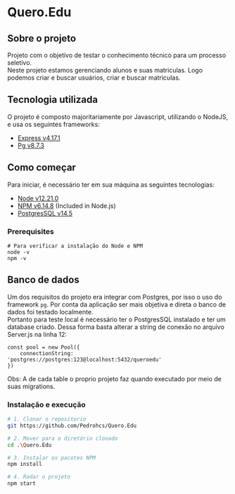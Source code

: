 # Quero.Edu

## Sobre o projeto
Projeto com o objetivo de testar o conhecimento técnico para um processo seletivo.<br>
Neste projeto estamos gerenciando alunos e suas matriculas. Logo podemos criar e buscar usuários, criar e buscar matriculas.

## Tecnologia utilizada
O projeto é composto majoritariamente por Javascript, utilizando o NodeJS, e usa os seguintes frameworks:
- [Express v4.17.1](https://expressjs.com)
- [Pg v8.7.3](https://node-postgres.com)

## Como começar
Para iniciar, é necessário ter em sua máquina as seguintes tecnologias:

- [Node v12.21.0](https://nodejs.org/ja/blog/release/v12.21.0/)
- [NPM v6.14.8](https://www.npmjs.com/) (Included in Node.js)
- [PostgresSQL v14.5](https://www.postgresql.org)

### Prerequisites
```
# Para verificar a instalação do Node e NPM
node -v
npm -v
```

## Banco de dados
Um dos requisitos do projeto era integrar com Postgres, por isso o uso do framework `pg`. Por conta da aplicação ser mais objetiva e direta o banco de dados foi testado localmente.<br>
Portanto para teste local é necessário ter o PostgresSQL instalado e ter um database criado. Dessa forma basta alterar a string de conexão no arquivo Server.js na linha 12:

```
const pool = new Pool({
    connectionString: 'postgres://postgres:123@localhost:5432/queroedu'
})
```
Obs: A de cada table o proprio projeto faz quando executado por meio de suas migrations.

### Instalação e execução
```sh
# 1. Clonar o repositorio
git https://github.com/Pedrohcs/Quero.Edu

# 2. Mover para o diretório clonado
cd .\Quero.Edu

# 3. Instalar os pacotes NPM
npm install

# 4. Rodar o projeto
npm start

```